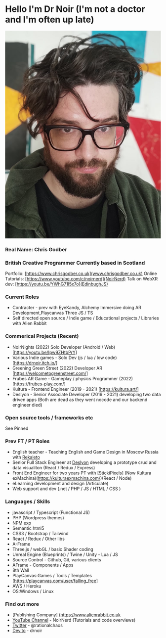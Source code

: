 #  Hello I'm Dr Noir (I'm not a doctor and I'm often up late)
![Chris](https://github.com/drnoir/drnoir/blob/master/pic.jpg)

### Real Name: Chris Godber
### British Creative Programmer Currently based in Scotland
Portfolio: [https://www.chrisgodber.co.uk](www.chrisgodber.co.uk)
Online Tutorials: [https://www.youtube.com/c/noirnerd](NoirNerd)
Talk on WebXR dev: [https://youtu.be/YWhG71l5x7o](EdinbughJS)

### Current Roles 
* Contracter - prev with EyeKandy, Alchemy Immersive doing AR Development,Playcanvas Three JS / TS 
* Self directed open source / Indie game / Educational projects / Libraries with Alien Rabbit  

### Commerical Projects (Recent)
* NoirNights (2022) Solo Developer (Android / Web) [https://youtu.be/Ipw9ZHtbPrY]
* Various Indie games - Solo Dev (js / lua / low code) [https://drnoir.itch.io/]
* Greening Green Street (2022) Developer AR [https://welcometogreenstreet.com/]
* Frubes AR Game - Gameplay / physics Programmer (2022) [https://frubes-play.com/]
* Kultura - Frontend Engineer (2019 - 2021) [https://kultura.art/]
* Deslyon - Senior Associate Developer (2019 - 2021) developing two data driven apps (Both are dead as they went nocode and our backend engineer died) 

### Open source tools / frameworks etc
See Pinned

### Prev FT / PT Roles
* English teacher - Teaching English and Game Design in Moscow Russia with [Rekaleto](http://rekaleto.ru/o-kompanii/)
* Senior Full Stack Engineer at [Deslyon](https://deslyon.com/) developing a prototype crud and data visualiton  (React / Redux / Express)
* Front End Engineer for two years PT with [StickiPixels] (Now Kultura exMachina)(https://kulturaexmachina.com/)(React / Node)
* eLearning development and design (Articulate)
* Web support and dev (.net / PHP / JS / HTML / CSS )

### Languages / Skills
* javascript / Typescript (Functional JS)
* PHP (Wordpress themes)
* NPM exp
* Semantic html5
* CSS3  / Bootstrap / Tailwind
* React / Redux / Other libs 
* A-Frame
* Three.js / webGL / basic Shader coding 
* Unreal Engine (Blueprints) / Twine / Unity - Lua / JS
* Source Control - Github, Git, various clients
* AFrame - Components / Apps
* 8th Wall
* PlayCanvas:Games / Tools / Templates [https://playcanvas.com/user/falling_free]
* AWS / Heroku 
* OS:Windows / Linux 

### Find out more
* [Publishing Company] (https://www.alienrabbit.co.uk
* [YouTube Channel](https://www.youtube.com/channel/UCdwx6HHyPoDTtL9iq1-sI3A) - NoirNerd (Tutorials and code overviews)
* [Twitter](https://twitter.com/Rationalchaos)  - @rationalchaos
* [Dev.to](https://dev.to/drnoir) - drnoir
